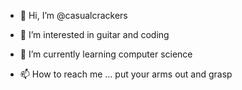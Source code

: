 - 👋 Hi, I’m @casualcrackers
- 👀 I’m interested in guitar and coding
- 🌱 I’m currently learning computer science

- 📫 How to reach me ... put your arms out and grasp 

<!---
casualcrackers/casualcrackers is a ✨ special ✨ repository because its `README.md` (this file) appears on your GitHub profile.
You can click the Preview link to take a look at your changes.
--->
